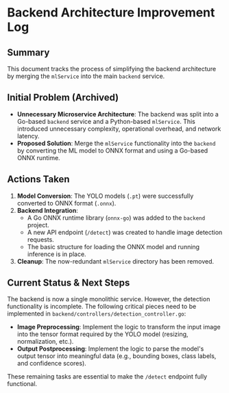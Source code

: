 # Backend Architecture Improvement Log

## Summary

This document tracks the process of simplifying the backend architecture by merging the `mlService` into the main `backend` service.

## Initial Problem (Archived)

- **Unnecessary Microservice Architecture**: The backend was split into a Go-based `backend` service and a Python-based `mlService`. This introduced unnecessary complexity, operational overhead, and network latency.
- **Proposed Solution**: Merge the `mlService` functionality into the `backend` by converting the ML model to ONNX format and using a Go-based ONNX runtime.

## Actions Taken

1.  **Model Conversion**: The YOLO models (`.pt`) were successfully converted to ONNX format (`.onnx`).
2.  **Backend Integration**:
    - A Go ONNX runtime library (`onnx-go`) was added to the `backend` project.
    - A new API endpoint (`/detect`) was created to handle image detection requests.
    - The basic structure for loading the ONNX model and running inference is in place.
3.  **Cleanup**: The now-redundant `mlService` directory has been removed.

## Current Status & Next Steps

The backend is now a single monolithic service. However, the detection functionality is incomplete. The following critical pieces need to be implemented in `backend/controllers/detection_controller.go`:

- **Image Preprocessing**: Implement the logic to transform the input image into the tensor format required by the YOLO model (resizing, normalization, etc.).
- **Output Postprocessing**: Implement the logic to parse the model's output tensor into meaningful data (e.g., bounding boxes, class labels, and confidence scores).

These remaining tasks are essential to make the `/detect` endpoint fully functional.
